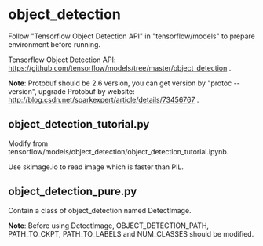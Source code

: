 # object_detection

Follow "Tensorflow Object Detection API" in "tensorflow/models" to prepare environment before running.

Tensorflow Object Detection API: https://github.com/tensorflow/models/tree/master/object_detection .

**Note**: Protobuf should be 2.6 version, you can get version by "protoc --version", upgrade Protobuf by website: http://blog.csdn.net/sparkexpert/article/details/73456767 .

## object_detection_tutorial.py

Modify from tensorflow/models/object_detection/object_detection_tutorial.ipynb.

Use skimage.io to read image which is faster than PIL.

## object_detection_pure.py

Contain a class of object_detection named DetectImage.

**Note**: Before using DetectImage, OBJECT_DETECTION_PATH, PATH_TO_CKPT, PATH_TO_LABELS and NUM_CLASSES should be modified.

